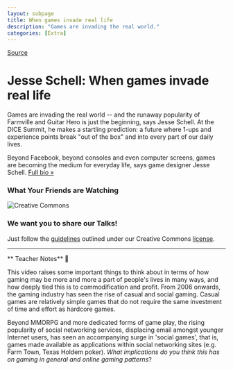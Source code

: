 ```yaml
---
layout: subpage
title: When games invade real life
description: "Games are invading the real world."
categories: [Extra]
---
```


[Source](http://www.ted.com/talks/jesse_schell_when_games_invade_real_life "Permalink to Jesse Schell: When games invade real life")

# Jesse Schell: When games invade real life

Games are invading the real world -- and the runaway popularity of Farmville and Guitar Hero is just the beginning, says Jesse Schell. At the DICE Summit, he makes a startling prediction: a future where 1-ups and experience points break "out of the box" and into every part of our daily lives.

Beyond Facebook, beyond consoles and even computer screens, games are becoming the medium for everyday life, says game designer Jesse Schell. [Full bio »][1]

### What Your Friends are Watching

![Creative Commons][2]

### We want you to share our Talks!

Just follow the [guidelines][3] outlined under our Creative Commons [license][4].

[1]: /speakers/jesse_schell "Jesse Schell's bio"
[2]: http://assets.tedcdn.com/images/icon_cc.gif
[3]: /pages/talk_usage_policy "guidelines"
[4]: http://creativecommons.org/licenses/by-nc-nd/3.0/ "license"
  

---
** Teacher Notes** 🏫 

   This video raises some important things to think about in terms of how gaming may be more and more a part of people's lives in many ways, and how deeply tied this is to commodification and profit. From 2006 onwards, the gaming industry has seen the rise of casual and social gaming. Casual games are relatively simple games that do not require the same investment of time and effort as hardcore games. 

   Beyond MMORPG and more dedicated forms of game play, the rising popularity of social networking services, displacing email amongst younger Internet users, has seen an accompanying surge in 'social games', that is, games made available as applications within social networking sites (e.g. Farm Town, Texas Holdem poker). *What implications do you think this has on gaming in general and online gaming patterns*?

